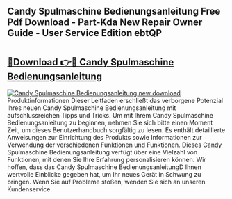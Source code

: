 ## Candy Spulmaschine Bedienungsanleitung Free Pdf Download - Part-Kda New Repair Owner Guide - User Service Edition ebtQP

# <h2><a href="http://df50s4f.blite.top/?on=Candy+Spulmaschine+Bedienungsanleitung">🔗Download 👉🔴 Candy Spulmaschine Bedienungsanleitung</a></h2>

[![Candy Spulmaschine Bedienungsanleitung new download](https://i.imgur.com/lujVjoI.png)](http://df50s4f.blite.top/?on=Candy+Spulmaschine+Bedienungsanleitung)
Produktinformationen Dieser Leitfaden erschließt das verborgene Potenzial Ihres neuen Candy Spulmaschine Bedienungsanleitung mit aufschlussreichen Tipps und Tricks. Um mit Ihrem Candy Spulmaschine Bedienungsanleitung zu beginnen, nehmen Sie sich bitte einen Moment Zeit, um dieses Benutzerhandbuch sorgfältig zu lesen. Es enthält detaillierte Anweisungen zur Einrichtung des Produkts sowie Informationen zur Verwendung der verschiedenen Funktionen und Funktionen. Dieses Candy Spulmaschine Bedienungsanleitung verfügt über eine Vielzahl von Funktionen, mit denen Sie Ihre Erfahrung personalisieren können. Wir hoffen, dass das Candy Spulmaschine BedienungsanleitungD Ihnen wertvolle Einblicke gegeben hat, um Ihr neues Gerät in Schwung zu bringen. Wenn Sie auf Probleme stoßen, wenden Sie sich an unseren Kundenservice.

